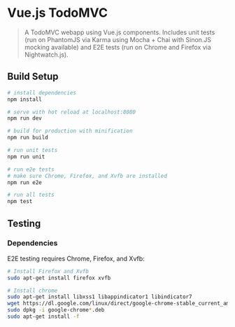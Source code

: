 # Vue.js TodoMVC

> A TodoMVC webapp using Vue.js components. Includes unit tests (run on PhantomJS via Karma using Mocha + Chai with Sinon.JS mocking available) and E2E tests (run on Chrome and Firefox via Nightwatch.js).

## Build Setup

``` bash
# install dependencies
npm install

# serve with hot reload at localhost:8080
npm run dev

# build for production with minification
npm run build

# run unit tests
npm run unit

# run e2e tests
# make sure Chrome, Firefox, and Xvfb are installed
npm run e2e

# run all tests
npm test
```

## Testing

### Dependencies

E2E testing requires Chrome, Firefox, and Xvfb:
``` bash
# Install Firefox and Xvfb
sudo apt-get install firefox xvfb

# Install chrome
sudo apt-get install libxss1 libappindicator1 libindicator7
wget https://dl.google.com/linux/direct/google-chrome-stable_current_amd64.deb
sudo dpkg -i google-chrome*.deb
sudo apt-get install -f
```
